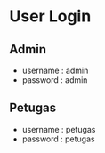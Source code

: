 # User Login
## Admin
- username : admin
- password : admin
## Petugas
- username : petugas
- password : petugas
